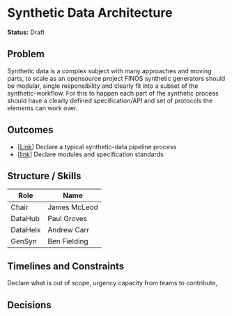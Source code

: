 # Synthetic Data Architecture

__Status:__ Draft

## Problem

Synthetic data is a complex subject with many approaches and moving parts, to scale as an opensource project FINOS synthetic generators should be modular, single responsibility and clearly fit into a subset of the synthetic-workflow. For this to happen each part of the synthetic process should have a clearly defined specification/API and set of protocols the elements can work over.

## Outcomes

* [[Link](./outcomes/single-underlying-technology.md)] Declare a typical synthetic-data pipeline process
* [[link](./outcomes/specification-standards.md)] Declare modules and specification standards

## Structure / Skills

| Role      |Name           |
|-----------|---------------|
| Chair     | James McLeod  |
| DataHub   | Paul Groves   |
| DataHelx  | Andrew Carr   |
| GenSyn    | Ben Fielding  |

## Timelines and Constraints

Declare what is out of scope, urgency capacity from teams to contribute,

## Decisions
